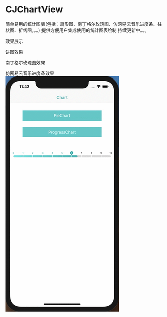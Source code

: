 # CJChartView
简单易用的统计图表(包括：扇形图、南丁格尔玫瑰图、仿网易云音乐进度条、柱状图、折线图。。。)
提供方便用户集成使用的统计图表绘制
持续更新中。。。

效果展示

饼图效果



南丁格尔玫瑰图效果


仿网易云音乐进度条效果
![img](https://github.com/CircusJonathan/CJChartView/blob/master/CJChartExample/Others/gif/ChartExampleShow.gif)




